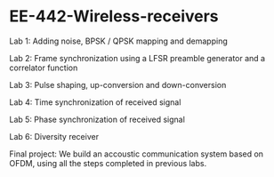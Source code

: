 # EE-442-Wireless-receivers

Lab 1: Adding noise, BPSK / QPSK mapping and demapping

Lab 2: Frame synchronization using a LFSR preamble generator and a correlator function

Lab 3: Pulse shaping, up-conversion and down-conversion

Lab 4: Time synchronization of received signal

Lab 5: Phase synchronization of received signal

Lab 6: Diversity receiver

Final project: We build an accoustic communication system based on OFDM, using all the steps completed in previous labs.
